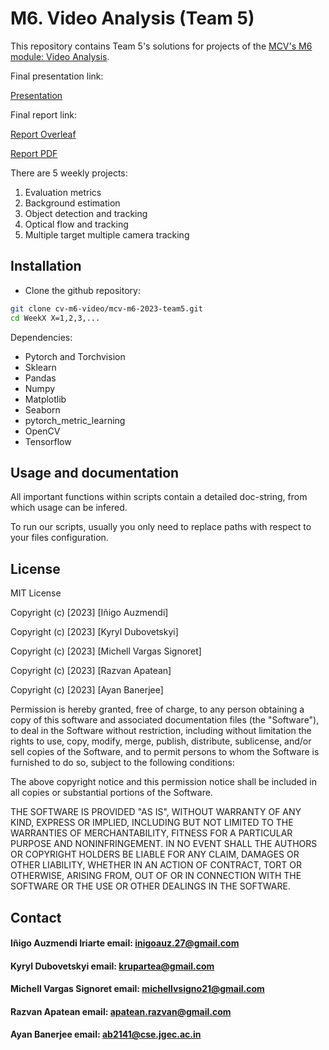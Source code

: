 # M6. Video Analysis (Team 5)

This repository contains Team 5's solutions for projects of the [MCV's M6 module: Video Analysis](https://mcv.uab.cat/m6-video-analysis/).

Final presentation link:

[Presentation](https://docs.google.com/presentation/d/1Jl5WLRuIwnY6Ip7QlZw6WKBd-P9SIOdw5bN7PJKLQSQ/edit?usp=sharing)

Final report link:

[Report Overleaf](https://www.overleaf.com/6621534489syssvvsnkyjx)

[Report PDF](https://github.com/mcv-m6-video/mcv-m6-2023-team5/blob/main/Report/M6_Report_Team5.pdf)

There are 5 weekly projects:
1. Evaluation metrics
2. Background estimation
3. Object detection and tracking
4. Optical flow and tracking
5. Multiple target multiple camera tracking

## Installation

* Clone the github repository:
```bash
git clone cv-m6-video/mcv-m6-2023-team5.git 
cd WeekX X=1,2,3,...
```

Dependencies:

* Pytorch and Torchvision
* Sklearn
* Pandas
* Numpy
* Matplotlib
* Seaborn
* pytorch_metric_learning
* OpenCV
* Tensorflow

## Usage and documentation

All important functions within scripts contain a detailed doc-string, from which usage can be infered.

To run our scripts, usually you only need to replace paths with respect to your files configuration.

## License
MIT License

Copyright (c) [2023] [Iñigo Auzmendi]

Copyright (c) [2023] [Kyryl Dubovetskyi]

Copyright (c) [2023] [Michell Vargas Signoret]

Copyright (c) [2023] [Razvan Apatean]

Copyright (c) [2023] [Ayan Banerjee]


Permission is hereby granted, free of charge, to any person obtaining a copy
of this software and associated documentation files (the "Software"), to deal
in the Software without restriction, including without limitation the rights
to use, copy, modify, merge, publish, distribute, sublicense, and/or sell
copies of the Software, and to permit persons to whom the Software is
furnished to do so, subject to the following conditions:

The above copyright notice and this permission notice shall be included in all
copies or substantial portions of the Software.

THE SOFTWARE IS PROVIDED "AS IS", WITHOUT WARRANTY OF ANY KIND, EXPRESS OR
IMPLIED, INCLUDING BUT NOT LIMITED TO THE WARRANTIES OF MERCHANTABILITY,
FITNESS FOR A PARTICULAR PURPOSE AND NONINFRINGEMENT. IN NO EVENT SHALL THE
AUTHORS OR COPYRIGHT HOLDERS BE LIABLE FOR ANY CLAIM, DAMAGES OR OTHER
LIABILITY, WHETHER IN AN ACTION OF CONTRACT, TORT OR OTHERWISE, ARISING FROM,
OUT OF OR IN CONNECTION WITH THE SOFTWARE OR THE USE OR OTHER DEALINGS IN THE
SOFTWARE.

## Contact

#### Iñigo Auzmendi Iriarte	email: inigoauz.27@gmail.com		
#### Kyryl Dubovetskyi    email: krupartea@gmail.com
#### Michell Vargas Signoret	email: michellvsigno21@gmail.com
#### Razvan Apatean email: apatean.razvan@gmail.com
#### Ayan Banerjee  email: ab2141@cse.jgec.ac.in



